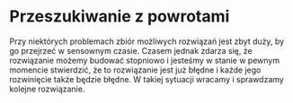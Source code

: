 # Przeszukiwanie z powrotami

Przy niektórych problemach zbiór możliwych rozwiązań jest zbyt duży, by go przejrzeć w sensownym czasie.
Czasem jednak zdarza się, że rozwiązanie możemy budować stopniowo i jesteśmy w stanie w pewnym momencie stwierdzić, że to rozwiązanie jest już błędne i każde jego rozwinięcie także będzie błędne.
W takiej sytuacji wracamy i sprawdzamy kolejne rozwiązanie.
